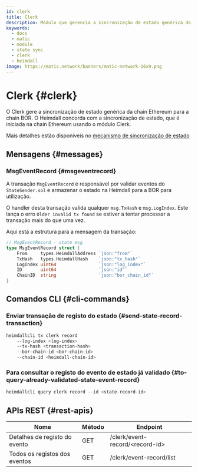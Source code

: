 ```yaml
---
id: clerk
title: Clerk
description: Módulo que gerencia a sincronização de estado genérica do Ethereum para Bor
keywords:
  - docs
  - matic
  - module
  - state sync
  - clerk
  - heimdall
image: https://matic.network/banners/matic-network-16x9.png
---
```


# Clerk {#clerk}

O Clerk gere a sincronização de estado genérica da chain Ethereum para a chain BOR. O Heimdall concorda com a sincronização de estado, que é iniciada na chain Ethereum usando o módulo Clerk.

Mais detalhes estão disponíveis no [mecanismo de sincronização de estado](/docs/pos/bor/core_concepts.md#state-management-state-sync)

## Mensagens {#messages}

### MsgEventRecord {#msgeventrecord}

A transação `MsgEventRecord` é responsável por validar eventos do `StateSender.sol` e armazenar o estado na Heimdall para a BOR para utilização.

O handler desta transação valida qualquer `msg.TxHash` e `msg.LogIndex`. Este lança o erro `Older invalid tx found` se estiver a tentar processar a transação mais do que uma vez.

Aqui está a estrutura para a mensagem da transação:

```go
// MsgEventRecord - state msg
type MsgEventRecord struct {
	From     types.HeimdallAddress `json:"from"`
	TxHash   types.HeimdallHash    `json:"tx_hash"`
	LogIndex uint64                `json:"log_index"`
	ID       uint64                `json:"id"`
	ChainID  string                `json:"bor_chain_id"`
}
```

## Comandos CLI {#cli-commands}

### Enviar transação de registo do estado {#send-state-record-transaction}

```bash
heimdallcli tx clerk record
	--log-index <log-index>
	--tx-hash <transaction-hash>
	--bor-chain-id <bor-chain-id>
	--chain-id <heimdall-chain-id>
```

### Para consultar o registo do evento de estado já validado {#to-query-already-validated-state-event-record}

```go
heimdallcli query clerk record --id <state-record-id>
```

## APIs REST {#rest-apis}

| Nome | Método | Endpoint |
|----------------------|------|------------------|
| Detalhes de registo do evento | GET | /clerk/event-record/<record-id\> |
| Todos os registos dos eventos | GET | /clerk/event-record/list |
